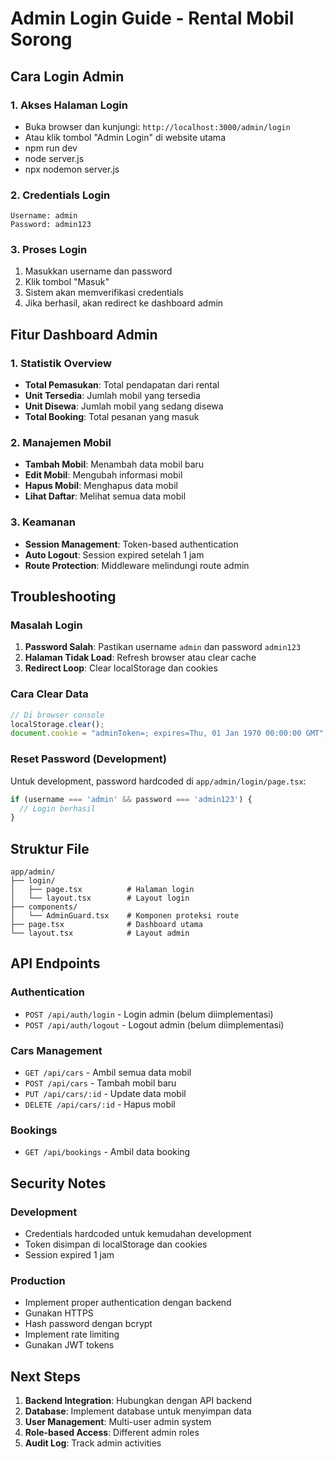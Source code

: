 # Admin Login Guide - Rental Mobil Sorong

## Cara Login Admin

### 1. Akses Halaman Login
- Buka browser dan kunjungi: `http://localhost:3000/admin/login`
- Atau klik tombol "Admin Login" di website utama
- npm run dev
- node server.js
- npx nodemon server.js

### 2. Credentials Login
```
Username: admin
Password: admin123
```

### 3. Proses Login
1. Masukkan username dan password
2. Klik tombol "Masuk"
3. Sistem akan memverifikasi credentials
4. Jika berhasil, akan redirect ke dashboard admin

## Fitur Dashboard Admin

### 1. Statistik Overview
- **Total Pemasukan**: Total pendapatan dari rental
- **Unit Tersedia**: Jumlah mobil yang tersedia
- **Unit Disewa**: Jumlah mobil yang sedang disewa
- **Total Booking**: Total pesanan yang masuk

### 2. Manajemen Mobil
- **Tambah Mobil**: Menambah data mobil baru
- **Edit Mobil**: Mengubah informasi mobil
- **Hapus Mobil**: Menghapus data mobil
- **Lihat Daftar**: Melihat semua data mobil

### 3. Keamanan
- **Session Management**: Token-based authentication
- **Auto Logout**: Session expired setelah 1 jam
- **Route Protection**: Middleware melindungi route admin

## Troubleshooting

### Masalah Login
1. **Password Salah**: Pastikan username `admin` dan password `admin123`
2. **Halaman Tidak Load**: Refresh browser atau clear cache
3. **Redirect Loop**: Clear localStorage dan cookies

### Cara Clear Data
```javascript
// Di browser console
localStorage.clear();
document.cookie = "adminToken=; expires=Thu, 01 Jan 1970 00:00:00 GMT";
```

### Reset Password (Development)
Untuk development, password hardcoded di `app/admin/login/page.tsx`:
```typescript
if (username === 'admin' && password === 'admin123') {
  // Login berhasil
}
```

## Struktur File

```
app/admin/
├── login/
│   ├── page.tsx          # Halaman login
│   └── layout.tsx        # Layout login
├── components/
│   └── AdminGuard.tsx    # Komponen proteksi route
├── page.tsx              # Dashboard utama
└── layout.tsx            # Layout admin
```

## API Endpoints

### Authentication
- `POST /api/auth/login` - Login admin (belum diimplementasi)
- `POST /api/auth/logout` - Logout admin (belum diimplementasi)

### Cars Management
- `GET /api/cars` - Ambil semua data mobil
- `POST /api/cars` - Tambah mobil baru
- `PUT /api/cars/:id` - Update data mobil
- `DELETE /api/cars/:id` - Hapus mobil

### Bookings
- `GET /api/bookings` - Ambil data booking

## Security Notes

### Development
- Credentials hardcoded untuk kemudahan development
- Token disimpan di localStorage dan cookies
- Session expired 1 jam

### Production
- Implement proper authentication dengan backend
- Gunakan HTTPS
- Hash password dengan bcrypt
- Implement rate limiting
- Gunakan JWT tokens

## Next Steps

1. **Backend Integration**: Hubungkan dengan API backend
2. **Database**: Implement database untuk menyimpan data
3. **User Management**: Multi-user admin system
4. **Role-based Access**: Different admin roles
5. **Audit Log**: Track admin activities 